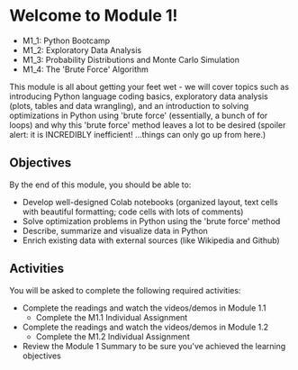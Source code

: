 # Welcome to Module 1!

* M1_1: Python Bootcamp
* M1_2: Exploratory Data Analysis
* M1_3: Probability Distributions and Monte Carlo Simulation
* M1_4: The 'Brute Force' Algorithm

This module is all about getting your feet wet - we will cover topics such as introducing Python language coding basics, exploratory data analysis (plots, tables and data wrangling), and an introduction to solving optimizations in Python using 'brute force' (essentially, a bunch of for loops) and why this 'brute force' method leaves a lot to be desired (spoiler alert: it is INCREDIBLY inefficient! ...things can only go up from here.)


## Objectives
By the end of this module, you should be able to:

* Develop well-designed Colab notebooks (organized layout, text cells with beautiful formatting; code cells with lots of comments)
* Solve optimization problems in Python using the 'brute force' method
* Describe, summarize and visualize data in Python
* Enrich existing data with external sources (like Wikipedia and Github)


## Activities
You will be asked to complete the following required activities:

* Complete the readings and watch the videos/demos in Module 1.1
  * Complete the M1.1 Individual Assignment
* Complete the readings and watch the videos/demos in Module 1.2
  * Complete the M1.2 Individual Assignment
* Review the Module 1 Summary to be sure you've achieved the learning objectives
